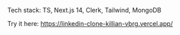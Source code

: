 Tech stack: TS, Next.js 14, Clerk, Tailwind, MongoDB

Try it here: https://linkedin-clone-killian-vbrg.vercel.app/

